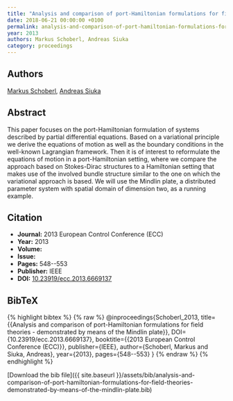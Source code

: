 ```yaml
---
title: "Analysis and comparison of port-Hamiltonian formulations for field theories - demonstrated by means of the Mindlin plate"
date: 2018-06-21 00:00:00 +0100
permalink: analysis-and-comparison-of-port-hamiltonian-formulations-for-field-theories-demonstrated-by-means-of-the-mindlin-plate
year: 2013
authors: Markus Schoberl, Andreas Siuka
category: proceedings
---
```

 
## Authors
[Markus Schoberl](authors/markus-schoberl), [Andreas Siuka](authors/andreas-siuka)
 
## Abstract
This paper focuses on the port-Hamiltonian formulation of systems described by partial differential equations. Based on a variational principle we derive the equations of motion as well as the boundary conditions in the well-known Lagrangian framework. Then it is of interest to reformulate the equations of motion in a port-Hamiltonian setting, where we compare the approach based on Stokes-Dirac structures to a Hamiltonian setting that makes use of the involved bundle structure similar to the one on which the variational approach is based. We will use the Mindlin plate, a distributed parameter system with spatial domain of dimension two, as a running example.
 
## Citation
- **Journal:** 2013 European Control Conference (ECC)
- **Year:** 2013
- **Volume:** 
- **Issue:** 
- **Pages:** 548--553
- **Publisher:** IEEE
- **DOI:** [10.23919/ecc.2013.6669137](https://doi.org/10.23919/ecc.2013.6669137)
 
## BibTeX
{% highlight bibtex %}
{% raw %}
@inproceedings{Schoberl_2013,
  title={{Analysis and comparison of port-Hamiltonian formulations for field theories - demonstrated by means of the Mindlin plate}},
  DOI={10.23919/ecc.2013.6669137},
  booktitle={{2013 European Control Conference (ECC)}},
  publisher={IEEE},
  author={Schoberl, Markus and Siuka, Andreas},
  year={2013},
  pages={548--553}
}
{% endraw %}
{% endhighlight %}
 
[Download the bib file]({{ site.baseurl }}/assets/bib/analysis-and-comparison-of-port-hamiltonian-formulations-for-field-theories-demonstrated-by-means-of-the-mindlin-plate.bib)
 
